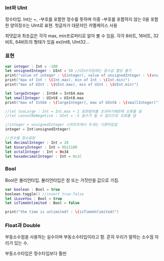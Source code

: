 <h3>Int와 UInt</h3>

정수타입. Int는 +, -부호를 포함한 정수를 뜻하며 이중 -부호를 포함하지 않는 0을 포함한 양의정수는 UInt로 표현. 첫글자가 대문자인 카멜케이스 사용

최댓값과 최솟값은 각각 max, min프로퍼티로 알아 볼 수 있음. 각각 8비트, 16비트, 32비트, 64비트의 형태가 있음 ex)Int8, UInt32...

<h3>표현</h3>

```swift
var integer : Int = -100
let unsignedInteger : UInt = 50 //UInt타입에는 음수값 할당 불가
print("value of integer : \(integer), value of unsignedInteger : \(unsignedInteger)")
print("max of Int : \(Int.max), min of Int : \(Int.min)")
print("max of UInt : \(UInt.max), min of UInt : \(UInt.min)")

let largeInteger : Int64 = Int64.max
let smallInteger : UInt8 = UInt8.max
print("max of Int64 : \(largeInteger), max of UInt8 : \(smallInteger)")

//let tooLarge : Int = Int.max + 1 표현범위를 초과하기때문에 오류를 냄
//let cannotBeNegetive : UInt = -5 음수가 될 수 없으므로 오류를 냄

//integer = unsignedInteger 스위프트에서 두개는 다른타입임
integer = Int(unsignedInteger)

//진수벌 정수표현
let decimalInteger : Int = 28
let binaryInteger : Int = 0b11100
let octalInteger : Int = 0o34
let hexadecimalInteger : Int = 0x1C
```

<h3>Bool</h3>

Bool은 불리언타입. 불리언타입은 참 또는 거짓만을 값으로 가짐.

```swift
var boolean : Bool = true
boolean.toggle() //invert true-false
let iLoveYou : Bool = true
let isTimeUnlimited : Bool = false

print("the time is unlimited? : \(isTimeUnlimited)")
```

<h3>Float과 Double</h3>

부동소수점을 사용하는 실수이며 부동소수타입이라고 함. 흔히 우리가 말하는 소수점 자리가 있는 수.

부동소수타입은 정수타입보다 훨씬 
